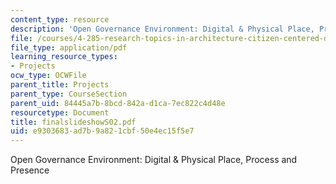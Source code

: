 ```yaml
---
content_type: resource
description: 'Open Governance Environment: Digital & Physical Place, Process and Presence'
file: /courses/4-285-research-topics-in-architecture-citizen-centered-design-of-open-governance-systems-fall-2002/e9303683ad7b9a821cbf50e4ec15f5e7_finalslideshowS02.pdf
file_type: application/pdf
learning_resource_types:
- Projects
ocw_type: OCWFile
parent_title: Projects
parent_type: CourseSection
parent_uid: 84445a7b-8bcd-842a-d1ca-7ec822c4d48e
resourcetype: Document
title: finalslideshowS02.pdf
uid: e9303683-ad7b-9a82-1cbf-50e4ec15f5e7
---
```

Open Governance Environment: Digital & Physical Place, Process and Presence

